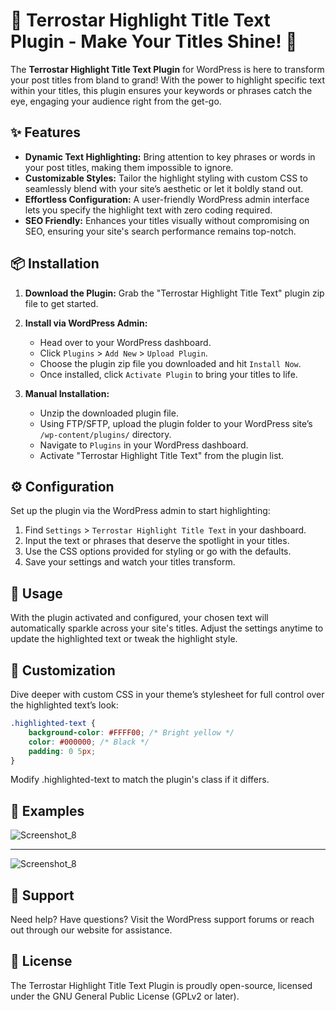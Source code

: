 # 🌟 Terrostar Highlight Title Text Plugin - Make Your Titles Shine! 🌟

The **Terrostar Highlight Title Text Plugin** for WordPress is here to transform your post titles from bland to grand! With the power to highlight specific text within your titles, this plugin ensures your keywords or phrases catch the eye, engaging your audience right from the get-go.

## ✨ Features

- **Dynamic Text Highlighting:** Bring attention to key phrases or words in your post titles, making them impossible to ignore.
- **Customizable Styles:** Tailor the highlight styling with custom CSS to seamlessly blend with your site’s aesthetic or let it boldly stand out.
- **Effortless Configuration:** A user-friendly WordPress admin interface lets you specify the highlight text with zero coding required.
- **SEO Friendly:** Enhances your titles visually without compromising on SEO, ensuring your site's search performance remains top-notch.

## 📦 Installation

1. **Download the Plugin:** Grab the "Terrostar Highlight Title Text" plugin zip file to get started.
2. **Install via WordPress Admin:**
   - Head over to your WordPress dashboard.
   - Click `Plugins` > `Add New` > `Upload Plugin`.
   - Choose the plugin zip file you downloaded and hit `Install Now`.
   - Once installed, click `Activate Plugin` to bring your titles to life.

3. **Manual Installation:**
   - Unzip the downloaded plugin file.
   - Using FTP/SFTP, upload the plugin folder to your WordPress site’s `/wp-content/plugins/` directory.
   - Navigate to `Plugins` in your WordPress dashboard.
   - Activate "Terrostar Highlight Title Text" from the plugin list.

## ⚙️ Configuration

Set up the plugin via the WordPress admin to start highlighting:

1. Find `Settings` > `Terrostar Highlight Title Text` in your dashboard.
2. Input the text or phrases that deserve the spotlight in your titles.
3. Use the CSS options provided for styling or go with the defaults.
4. Save your settings and watch your titles transform.

## 🔧 Usage

With the plugin activated and configured, your chosen text will automatically sparkle across your site's titles. Adjust the settings anytime to update the highlighted text or tweak the highlight style.

## 🎨 Customization

Dive deeper with custom CSS in your theme’s stylesheet for full control over the highlighted text’s look:

```css
.highlighted-text {
    background-color: #FFFF00; /* Bright yellow */
    color: #000000; /* Black */
    padding: 0 5px;
}
```
Modify .highlighted-text to match the plugin's class if it differs.

## 📝 Examples

<img src="https://github.com/abimaelst/terrostar-highlight-title-text/assets/49216154/370d8603-552b-4c35-aac9-a2b600d1986f" alt="Screenshot_8" style="max-width: 600px;" />
<hr>
<img src="https://github.com/abimaelst/terrostar-highlight-title-text/assets/49216154/fdd762e5-a821-44bf-961e-6810365efb1b" alt="Screenshot_8" style="max-width: 600px;" />


## 🤝 Support
Need help? Have questions? Visit the WordPress support forums or reach out through our website for assistance.

## 📜 License
The Terrostar Highlight Title Text Plugin is proudly open-source, licensed under the GNU General Public License (GPLv2 or later).
